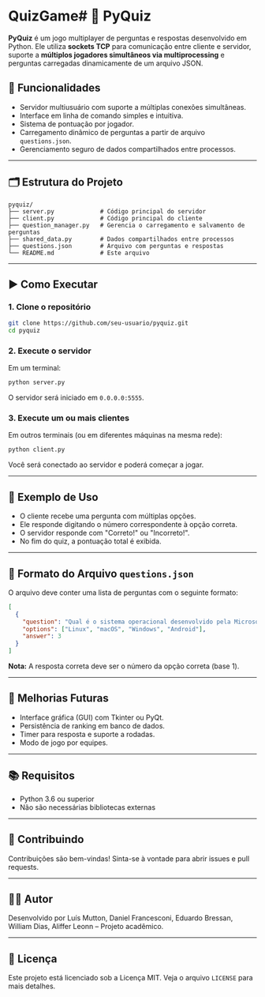 # QuizGame# 🧠 PyQuiz

**PyQuiz** é um jogo multiplayer de perguntas e respostas desenvolvido em Python. Ele utiliza **sockets TCP** para comunicação entre cliente e servidor, suporte a **múltiplos jogadores simultâneos via multiprocessing** e perguntas carregadas dinamicamente de um arquivo JSON.

## 📌 Funcionalidades

- Servidor multiusuário com suporte a múltiplas conexões simultâneas.
- Interface em linha de comando simples e intuitiva.
- Sistema de pontuação por jogador.
- Carregamento dinâmico de perguntas a partir de arquivo `questions.json`.
- Gerenciamento seguro de dados compartilhados entre processos.

---

## 🗂 Estrutura do Projeto

```
pyquiz/
├── server.py             # Código principal do servidor
├── client.py             # Código principal do cliente
├── question_manager.py   # Gerencia o carregamento e salvamento de perguntas
├── shared_data.py        # Dados compartilhados entre processos
├── questions.json        # Arquivo com perguntas e respostas
└── README.md             # Este arquivo
```

---

## ▶️ Como Executar

### 1. Clone o repositório

```bash
git clone https://github.com/seu-usuario/pyquiz.git
cd pyquiz
```

### 2. Execute o servidor

Em um terminal:

```bash
python server.py
```

O servidor será iniciado em `0.0.0.0:5555`.

### 3. Execute um ou mais clientes

Em outros terminais (ou em diferentes máquinas na mesma rede):

```bash
python client.py
```

Você será conectado ao servidor e poderá começar a jogar.

---

## 🧪 Exemplo de Uso

- O cliente recebe uma pergunta com múltiplas opções.
- Ele responde digitando o número correspondente à opção correta.
- O servidor responde com "Correto!" ou "Incorreto!".
- No fim do quiz, a pontuação total é exibida.

---

## 📄 Formato do Arquivo `questions.json`

O arquivo deve conter uma lista de perguntas com o seguinte formato:

```json
[
  {
    "question": "Qual é o sistema operacional desenvolvido pela Microsoft?",
    "options": ["Linux", "macOS", "Windows", "Android"],
    "answer": 3
  }
]
```

**Nota:** A resposta correta deve ser o número da opção correta (base 1).

---

## 🚧 Melhorias Futuras

- Interface gráfica (GUI) com Tkinter ou PyQt.
- Persistência de ranking em banco de dados.
- Timer para resposta e suporte a rodadas.
- Modo de jogo por equipes.

---

## 📚 Requisitos

- Python 3.6 ou superior
- Não são necessárias bibliotecas externas

---

## 🤝 Contribuindo

Contribuições são bem-vindas! Sinta-se à vontade para abrir issues e pull requests.

---

## 🧑‍💻 Autor

Desenvolvido por Luís Mutton, Daniel Francesconi, Eduardo Bressan, William Dias, Aliffer Leonn – Projeto acadêmico.


---

## 📜 Licença

Este projeto está licenciado sob a Licença MIT. Veja o arquivo `LICENSE` para mais detalhes.
